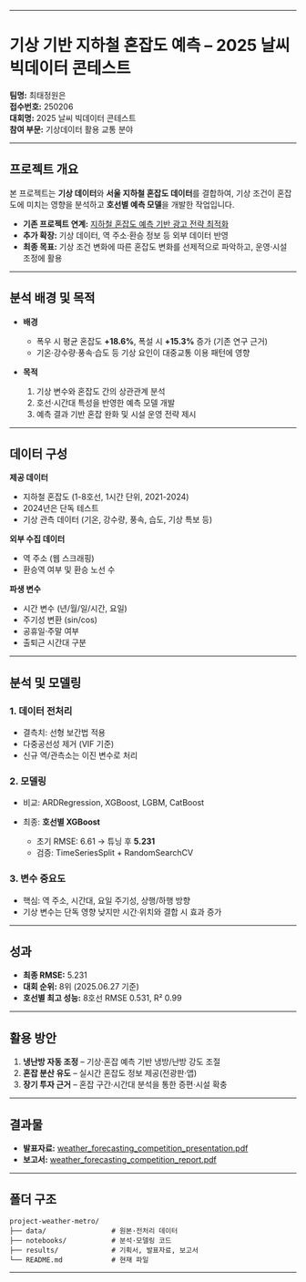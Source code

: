 
---

# 기상 기반 지하철 혼잡도 예측 – 2025 날씨 빅데이터 콘테스트

**팀명:** 최태정원은  
**접수번호:** 250206  
**대회명:** 2025 날씨 빅데이터 콘테스트  
**참여 부문:** 기상데이터 활용 교통 분야

---

## 프로젝트 개요

본 프로젝트는 **기상 데이터**와 **서울 지하철 혼잡도 데이터**를 결합하여,
기상 조건이 혼잡도에 미치는 영향을 분석하고 **호선별 예측 모델**을 개발한 작업입니다.

* **기존 프로젝트 연계:** [지하철 혼잡도 예측 기반 광고 전략 최적화](../project-dl)
* **추가 확장:** 기상 데이터, 역 주소·환승 정보 등 외부 데이터 반영
* **최종 목표:** 기상 조건 변화에 따른 혼잡도 변화를 선제적으로 파악하고, 운영·시설 조정에 활용

---

## 분석 배경 및 목적

* **배경**

  * 폭우 시 평균 혼잡도 **+18.6%**, 폭설 시 **+15.3%** 증가 (기존 연구 근거)
  * 기온·강수량·풍속·습도 등 기상 요인이 대중교통 이용 패턴에 영향
* **목적**

  1. 기상 변수와 혼잡도 간의 상관관계 분석
  2. 호선·시간대 특성을 반영한 예측 모델 개발
  3. 예측 결과 기반 혼잡 완화 및 시설 운영 전략 제시

---

## 데이터 구성

**제공 데이터**

* 지하철 혼잡도 (1-8호선, 1시간 단위, 2021-2024)
* 2024년은 단독 테스트
* 기상 관측 데이터 (기온, 강수량, 풍속, 습도, 기상 특보 등)

**외부 수집 데이터**

* 역 주소 (웹 스크래핑)
* 환승역 여부 및 환승 노선 수

**파생 변수**

* 시간 변수 (년/월/일/시간, 요일)
* 주기성 변환 (sin/cos)
* 공휴일·주말 여부
* 출퇴근 시간대 구분

---

## 분석 및 모델링

### 1. 데이터 전처리

* 결측치: 선형 보간법 적용
* 다중공선성 제거 (VIF 기준)
* 신규 역/관측소는 이진 변수로 처리

### 2. 모델링

* 비교: ARDRegression, XGBoost, LGBM, CatBoost
* 최종: **호선별 XGBoost**

  * 초기 RMSE: 6.61 → 튜닝 후 **5.231**
  * 검증: TimeSeriesSplit + RandomSearchCV

### 3. 변수 중요도

* 핵심: 역 주소, 시간대, 요일 주기성, 상행/하행 방향
* 기상 변수는 단독 영향 낮지만 시간·위치와 결합 시 효과 증가

---

## 성과

* **최종 RMSE:** 5.231
* **대회 순위:** 8위 (2025.06.27 기준)
* **호선별 최고 성능:** 8호선 RMSE 0.531, R² 0.99

---

## 활용 방안

1. **냉난방 자동 조정** – 기상·혼잡 예측 기반 냉방/난방 강도 조절
2. **혼잡 분산 유도** – 실시간 혼잡도 정보 제공(전광판·앱)
3. **장기 투자 근거** – 혼잡 구간·시간대 분석을 통한 증편·시설 확충

---

## 결과물

* **발표자료:** [weather_forecasting_competition_presentation.pdf](./results/weather_forecasting_competition_presentation.pdf)  
* **보고서:** [weather_forecasting_competition_report.pdf](./results/weather_forecasting_competition_report.pdf)


---

## 폴더 구조

```
project-weather-metro/
├── data/                # 원본·전처리 데이터
├── notebooks/           # 분석·모델링 코드
├── results/             # 기획서, 발표자료, 보고서
└── README.md            # 현재 파일
```

---

